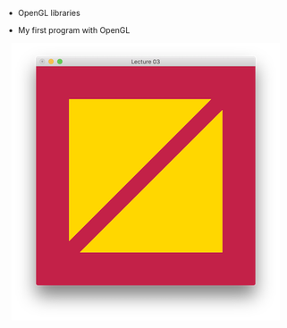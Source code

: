 * OpenGL libraries

* My first program with OpenGL

<p align="center">
  <img src="ScreenShot.png" width="480"/>
</p>
